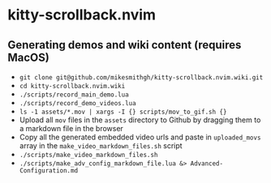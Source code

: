 # kitty-scrollback.nvim

## Generating demos and wiki content (requires MacOS)

- `git clone git@github.com/mikesmithgh/kitty-scrollback.nvim.wiki.git`
- `cd kitty-scrollback.nvim.wiki`
- `./scripts/record_main_demo.lua`
- `./scripts/record_demo_videos.lua`
- `ls -1 assets/*.mov | xargs -I {} scripts/mov_to_gif.sh {}`
- Upload all `mov` files in the `assets` directory to Github by dragging them to a markdown file in the browser
- Copy all the generated embedded video urls and paste in `uploaded_movs` array in the `make_video_markdown_files.sh` script
- `./scripts/make_video_markdown_files.sh`
- `./scripts/make_adv_config_markdown_file.lua &> Advanced-Configuration.md`

